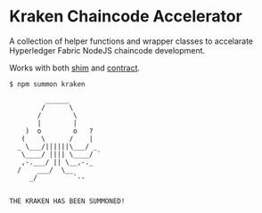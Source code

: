 # Kraken Chaincode Accelerator

A collection of helper functions and wrapper classes to accelarate Hyperledger Fabric NodeJS chaincode development.

Works with both [shim](https://www.npmjs.com/package/fabric-shim) and [contract](https://www.npmjs.com/package/fabric-contract-api).

```shell
$ npm summon kraken

         ______
        /      \
       /        \
       |        |
    )  o        o   ?
   (    \      /    |
  _ \___/||||||\___/ _
   \____/ |||| \____/ `
   ,-.___/ || \__,-._
  /    ___/  \__
     _/         `--


THE KRAKEN HAS BEEN SUMMONED!
```
